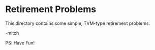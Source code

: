 # Retirement Problems

This directory contains some simple, TVM-type retirement problems.

-mitch

PS: Have Fun!

